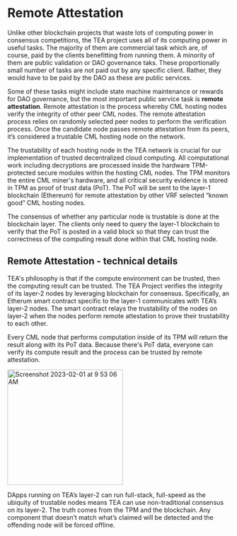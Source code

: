 # Remote Attestation
Unlike other blockchain projects that waste lots of computing power in consensus competitions, the TEA project uses all of its computing power in useful tasks. The majority of them are commercial task which are, of course, paid by the clients benefitting from running them. A minority of them are public validation or DAO governance taks. These proportionally small number of tasks are not paid out by any specific client. Rather, they would have to be paid by the DAO as these are public services.

Some of these tasks might include state machine maintenance or rewards for DAO governance, but the most important public service task is **remote attestation**. Remote attestation is the process whereby CML hosting nodes verify the integrity of other peer CML nodes. The remote attestation process relies on randomly selected peer nodes to perform the verification process. Once the candidate node passes remote attestation from its peers, it’s considered a trustable CML hosting node on the network.

The trustability of each hosting node in the TEA network is crucial for our implementation of trusted decentralized cloud computing. All computational work including decryptions are processed inside the hardware TPM-protected secure modules within the hosting CML nodes. The TPM monitors the entire CML miner's hardware, and all critical security evidence is stored in TPM as proof of trust data (PoT). The PoT will be sent to the layer-1 blockchain (Ethereum) for remote attestation by other VRF selected “known good” CML hosting nodes. 

The consensus of whether any particular node is trustable is done at the blockchain layer. The clients only need to query the layer-1 blockchain to verify that the PoT is posted in a valid block so that they can trust the correctness of the computing result done within that CML hosting node.

## Remote Attestation - technical details

TEA's philosophy is that if the compute environment can be trusted, then the computing result can be trusted. The TEA Project verifies the integrity of its layer-2 nodes by leveraging blockchain for consensus. Specifically, an Etherum smart contract specific to the layer-1 communicates with TEA’s layer-2 nodes. The smart contract relays the trustability of the nodes on layer-2 when the nodes perform remote attestation to prove their trustability to each other.

Every CML node that performs computation inside of its TPM will return the result along with its PoT data. Because there's PoT data, everyone can verify its compute result and the process can be trusted by remote attestation.

<img width="261" alt="Screenshot 2023-02-01 at 9 53 06 AM" src="https://user-images.githubusercontent.com/86096370/216123643-64f94630-7b16-4809-8138-c957c3e74010.png">

DApps running on TEA’s layer-2 can run full-stack, full-speed as the ubiquity of trustable nodes means TEA can use non-traditional consensus on its layer-2. The truth comes from the TPM and the blockchain. Any component that doesn’t match what’s claimed will be detected and the offending node will be forced offline.
